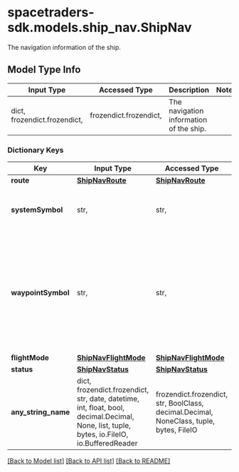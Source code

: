 # spacetraders-sdk.models.ship_nav.ShipNav

The navigation information of the ship.

## Model Type Info
Input Type | Accessed Type | Description | Notes
------------ | ------------- | ------------- | -------------
dict, frozendict.frozendict,  | frozendict.frozendict,  | The navigation information of the ship. | 

### Dictionary Keys
Key | Input Type | Accessed Type | Description | Notes
------------ | ------------- | ------------- | ------------- | -------------
**route** | [**ShipNavRoute**](ShipNavRoute.md) | [**ShipNavRoute**](ShipNavRoute.md) |  | 
**systemSymbol** | str,  | str,  | The system symbol of the ship&#x27;s current location. | 
**waypointSymbol** | str,  | str,  | The waypoint symbol of the ship&#x27;s current location, or if the ship is in-transit, the waypoint symbol of the ship&#x27;s destination. | 
**flightMode** | [**ShipNavFlightMode**](ShipNavFlightMode.md) | [**ShipNavFlightMode**](ShipNavFlightMode.md) |  | 
**status** | [**ShipNavStatus**](ShipNavStatus.md) | [**ShipNavStatus**](ShipNavStatus.md) |  | 
**any_string_name** | dict, frozendict.frozendict, str, date, datetime, int, float, bool, decimal.Decimal, None, list, tuple, bytes, io.FileIO, io.BufferedReader | frozendict.frozendict, str, BoolClass, decimal.Decimal, NoneClass, tuple, bytes, FileIO | any string name can be used but the value must be the correct type | [optional]

[[Back to Model list]](../../README.md#documentation-for-models) [[Back to API list]](../../README.md#documentation-for-api-endpoints) [[Back to README]](../../README.md)


